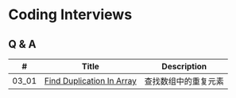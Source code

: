 # Coding Interviews

## Q & A
| # | Title | Description |
|---|---|---|
| 03_01 | [Find Duplication In Array](https://github.com/doocs/coding-interview/tree/master/solution/03_01_DuplicationInArray) | 查找数组中的重复元素 |
